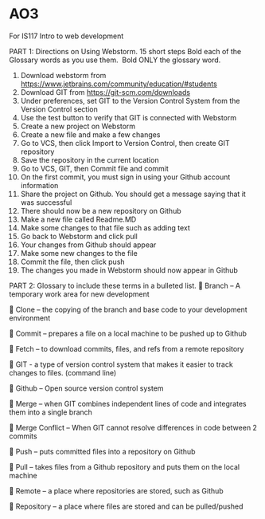 # AO3
For IS117 Intro to web development


PART 1: Directions on Using Webstorm. 15 short steps
Bold each of the Glossary words as you use them.  Bold ONLY the glossary word.
1. Download webstorm from
https://www.jetbrains.com/community/education/#students
2. Download GIT from https://git-scm.com/downloads
3. Under preferences, set GIT to the Version Control System from the Version
Control section
4. Use the test button to verify that GIT is connected with Webstorm
5. Create a new project on Webstorm
6. Create a new file and make a few changes
7. Go to VCS, then click Import to Version Control, then create GIT repository
8. Save the repository in the current location
9. Go to VCS, GIT, then Commit file and commit
10. On the first commit, you must sign in using your Github account information
11. Share the project on Github. You should get a message saying that it was
successful
12. There should now be a new repository on Github
13. Make a new file called Readme.MD
14. Make some changes to that file such as adding text
15. Go back to Webstorm and click pull
16. Your changes from Github should appear
17. Make some new changes to the file
18. Commit the file, then click push
19. The changes you made in Webstorm should now appear in Github

PART 2: Glossary to include these terms in a bulleted list.
 Branch – A temporary work area for new development

 Clone – the copying of the branch and base code to your development environment

 Commit – prepares a file on a local machine to be pushed up to Github

 Fetch – to download commits, files, and refs from a remote repository

 GIT - a type of version control system that makes it easier to track changes to files. (command line)

 Github – Open source version control system

 Merge – when GIT combines independent lines of code and integrates them into a single branch

 Merge Conflict – When GIT cannot resolve differences in code between 2 commits

 Push – puts committed files into a repository on Github

 Pull – takes files from a Github repository and puts them on the local machine

 Remote – a place where repositories are stored, such as Github

 Repository – a place where files are stored and can be pulled/pushed
